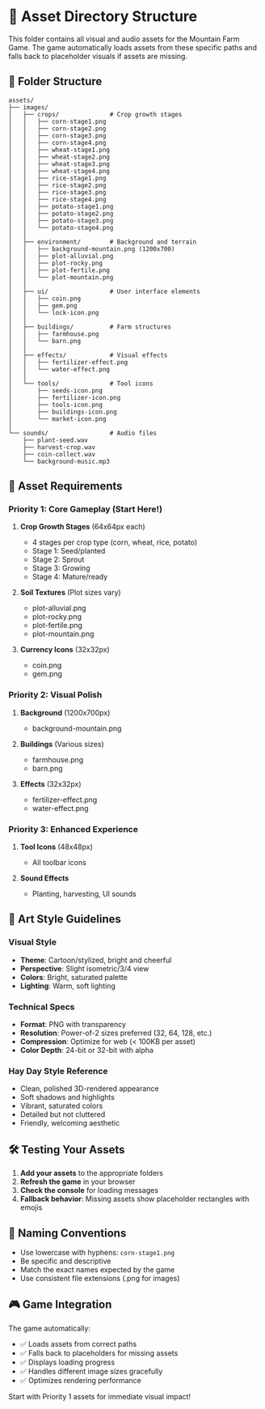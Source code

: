 # 🎨 Asset Directory Structure

This folder contains all visual and audio assets for the Mountain Farm Game. The game automatically loads assets from these specific paths and falls back to placeholder visuals if assets are missing.

## 📁 Folder Structure

```
assets/
├── images/
│   ├── crops/              # Crop growth stages
│   │   ├── corn-stage1.png
│   │   ├── corn-stage2.png
│   │   ├── corn-stage3.png
│   │   ├── corn-stage4.png
│   │   ├── wheat-stage1.png
│   │   ├── wheat-stage2.png
│   │   ├── wheat-stage3.png
│   │   ├── wheat-stage4.png
│   │   ├── rice-stage1.png
│   │   ├── rice-stage2.png
│   │   ├── rice-stage3.png
│   │   ├── rice-stage4.png
│   │   ├── potato-stage1.png
│   │   ├── potato-stage2.png
│   │   ├── potato-stage3.png
│   │   └── potato-stage4.png
│   │
│   ├── environment/        # Background and terrain
│   │   ├── background-mountain.png (1200x700)
│   │   ├── plot-alluvial.png
│   │   ├── plot-rocky.png
│   │   ├── plot-fertile.png
│   │   └── plot-mountain.png
│   │
│   ├── ui/                 # User interface elements
│   │   ├── coin.png
│   │   ├── gem.png
│   │   └── lock-icon.png
│   │
│   ├── buildings/          # Farm structures
│   │   ├── farmhouse.png
│   │   └── barn.png
│   │
│   ├── effects/            # Visual effects
│   │   ├── fertilizer-effect.png
│   │   └── water-effect.png
│   │
│   └── tools/              # Tool icons
│       ├── seeds-icon.png
│       ├── fertilizer-icon.png
│       ├── tools-icon.png
│       ├── buildings-icon.png
│       └── market-icon.png
│
└── sounds/                 # Audio files
    ├── plant-seed.wav
    ├── harvest-crop.wav
    ├── coin-collect.wav
    └── background-music.mp3
```

## 🎯 Asset Requirements

### Priority 1: Core Gameplay (Start Here!)
1. **Crop Growth Stages** (64x64px each)
   - 4 stages per crop type (corn, wheat, rice, potato)
   - Stage 1: Seed/planted
   - Stage 2: Sprout
   - Stage 3: Growing
   - Stage 4: Mature/ready

2. **Soil Textures** (Plot sizes vary)
   - plot-alluvial.png
   - plot-rocky.png
   - plot-fertile.png
   - plot-mountain.png

3. **Currency Icons** (32x32px)
   - coin.png
   - gem.png

### Priority 2: Visual Polish
1. **Background** (1200x700px)
   - background-mountain.png

2. **Buildings** (Various sizes)
   - farmhouse.png
   - barn.png

3. **Effects** (32x32px)
   - fertilizer-effect.png
   - water-effect.png

### Priority 3: Enhanced Experience
1. **Tool Icons** (48x48px)
   - All toolbar icons

2. **Sound Effects**
   - Planting, harvesting, UI sounds

## 🎨 Art Style Guidelines

### Visual Style
- **Theme**: Cartoon/stylized, bright and cheerful
- **Perspective**: Slight isometric/3/4 view
- **Colors**: Bright, saturated palette
- **Lighting**: Warm, soft lighting

### Technical Specs
- **Format**: PNG with transparency
- **Resolution**: Power-of-2 sizes preferred (32, 64, 128, etc.)
- **Compression**: Optimize for web (< 100KB per asset)
- **Color Depth**: 24-bit or 32-bit with alpha

### Hay Day Style Reference
- Clean, polished 3D-rendered appearance
- Soft shadows and highlights
- Vibrant, saturated colors
- Detailed but not cluttered
- Friendly, welcoming aesthetic

## 🛠️ Testing Your Assets

1. **Add your assets** to the appropriate folders
2. **Refresh the game** in your browser
3. **Check the console** for loading messages
4. **Fallback behavior**: Missing assets show placeholder rectangles with emojis

## 📝 Naming Conventions

- Use lowercase with hyphens: `corn-stage1.png`
- Be specific and descriptive
- Match the exact names expected by the game
- Use consistent file extensions (.png for images)

## 🎮 Game Integration

The game automatically:
- ✅ Loads assets from correct paths
- ✅ Falls back to placeholders for missing assets
- ✅ Displays loading progress
- ✅ Handles different image sizes gracefully
- ✅ Optimizes rendering performance

Start with Priority 1 assets for immediate visual impact!